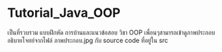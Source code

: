 # Tutorial_Java_OOP
เป็นที่รวบรวม แบบฝึกหัด การบ้านและแนวข้อสอบ วิชา OOP 
เพื่อนๆสามารถเข้าดูภาพประกอบอธิบายโจทย์จากไฟล์ ภาพประกอบ.jpg กับ source code ที่อยู่ใน src
